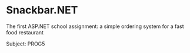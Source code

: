 <h1>Snackbar.NET</h1>

<p>The first ASP.NET school assignment: a simple ordering system for a fast food
restaurant</p>

<p>Subject: PROG5 </p>
